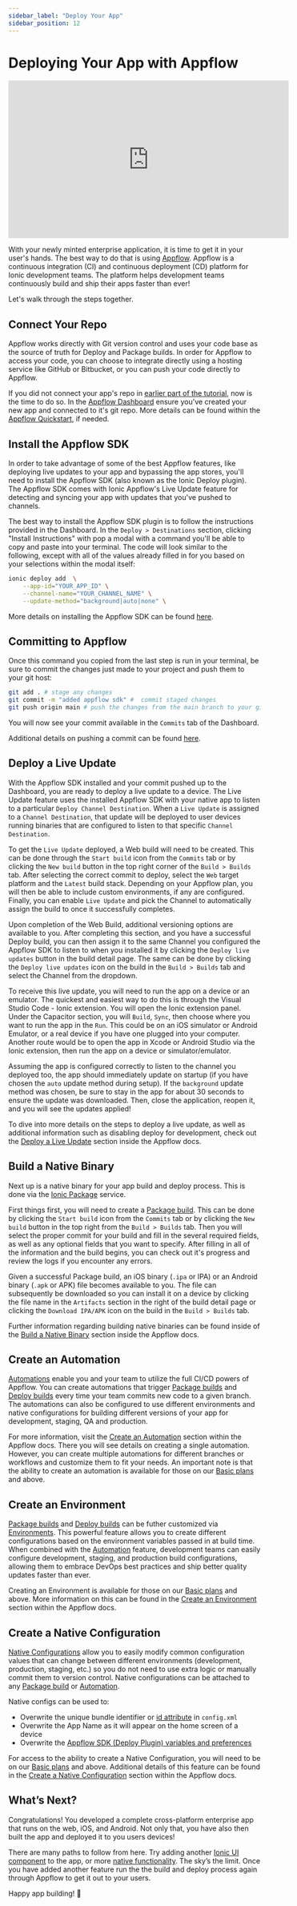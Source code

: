 ```yaml
---
sidebar_label: "Deploy Your App"
sidebar_position: 12
---
```


# Deploying Your App with Appflow

<iframe
  src="https://www.loom.com/embed/17b7e3480c4f4f49947ba2325a017f58"
  frameborder="0"
  allowfullscreen
  width="560"
  height="315"
></iframe>

With your newly minted enterprise application, it is time to get it in your user's hands. The best way to do that is using [Appflow](https://ionic.io/appflow). Appflow is a continuous integration (CI) and continuous deployment (CD) platform for Ionic development teams. The platform helps development teams continuously build and ship their apps faster than ever!

Let's walk through the steps together.

## Connect Your Repo

Appflow works directly with Git version control and uses your code base as the source of truth for Deploy and Package builds. In order for Appflow to access your code, you can choose to integrate directly using a hosting service like GitHub or Bitbucket, or you can push your code directly to Appflow.

If you did not connect your app's repo in [earlier part of the tutorial](/docs/enterprise-key#import-your-app), now is the time to do so. In the [Appflow Dashboard](https://dashboard.ionicframework.com) ensure you've created your new app and connected to it's git repo. More details can be found within the [Appflow Quickstart](https://ionic.io/docs/appflow/quickstart/connect), if needed.

## Install the Appflow SDK

In order to take advantage of some of the best Appflow features, like deploying live updates to your app and bypassing the app stores, you'll need to install the Appflow SDK (also known as the Ionic Deploy plugin). The Appflow SDK comes with Ionic Appflow's Live Update feature for detecting and syncing your app with updates that you've pushed to channels.

The best way to install the Appflow SDK plugin is to follow the instructions provided in the Dashboard. In the `Deploy > Destinations` section, clicking "Install Instructions" with pop a modal with a command you'll be able to copy and paste into your terminal. The code will look similar to the following, except with all of the values already filled in for you based on your selections within the modal itself:

```bash
ionic deploy add  \
    --app-id="YOUR_APP_ID" \
    --channel-name="YOUR_CHANNEL_NAME" \
    --update-method="background|auto|none" \
```

More details on installing the Appflow SDK can be found [here](https://ionic.io/docs/appflow/quickstart/installation).

## Committing to Appflow

Once this command you copied from the last step is run in your terminal, be sure to commit the changes just made to your project and push them to your git host:

```bash
git add . # stage any changes
git commit -m "added appflow sdk" #  commit staged changes
git push origin main # push the changes from the main branch to your git host
```

You will now see your commit available in the `Commits` tab of the Dashboard.

Additional details on pushing a commit can be found [here](https://ionic.io/docs/appflow/quickstart/push).

## Deploy a Live Update

With the Appflow SDK installed and your commit pushed up to the Dashboard, you are ready to deploy a live update to a device. The Live Update feature uses the installed Appflow SDK with your native app to listen to a particular `Deploy Channel Destination`. When a `Live Update` is assigned to a `Channel Destination`, that update will be deployed to user devices running binaries that are configured to listen to that specific `Channel Destination`.

To get the `Live Update` deployed, a Web build will need to be created. This can be done through the `Start build` icon from the `Commits` tab or by clicking the `New build` button in the top right corner of the `Build > Builds` tab. After selecting the correct commit to deploy, select the `Web` target platform and the `Latest` build stack. Depending on your Appflow plan, you will then be able to include custom environments, if any are configured. Finally, you can enable `Live Update` and pick the Channel to automatically assign the build to once it successfully completes.

Upon completion of the Web Build, additional versioning options are available to you. After completing this section, and you have a successful Deploy build, you can then assign it to the same Channel you configured the Appflow SDK to listen to when you installed it by clicking the `Deploy live updates` button in the build detail page. The same can be done by clicking the `Deploy live updates` icon on the build in the `Build > Builds` tab and select the Channel from the dropdown.

To receive this live update, you will need to run the app on a device or an emulator. The quickest and easiest way to do this is through the Visual Studio Code - Ionic extension. You will open the Ionic extension panel. Under the Capacitor section, you will `Build`, `Sync`, then choose where you want to run the app in the `Run`. This could be on an iOS simulator or Android Emulator, or a real device if you have one plugged into your computer. Another route would be to open the app in Xcode or Android Studio via the Ionic extension, then run the app on a device or simulator/emulator.

Assuming the app is configured correctly to listen to the channel you deployed too, the app should immediately update on startup (if you have chosen the `auto` update method during setup). If the `background` update method was chosen, be sure to stay in the app for about 30 seconds to ensure the update was downloaded. Then, close the application, reopen it, and you will see the updates applied!

To dive into more details on the steps to deploy a live update, as well as additional information such as disabling deploy for development, check out the [Deploy a Live Update](https://ionic.io/docs/appflow/quickstart/deploy) section inside the Appflow docs.

## Build a Native Binary

Next up is a native binary for your app build and deploy process. This is done via the [Ionic Package](https://ionic.io/docs/appflow/package/intro) service.

First things first, you will need to create a [Package build](https://ionic.io/docs/appflow/package/builds). This can be done by clicking the `Start build` icon from the `Commits` tab or by clicking the `New build` button in the top right from the `Build > Builds` tab. Then you will select the proper commit for your build and fill in the several required fields, as well as any optional fields that you want to specify. After filling in all of the information and the build begins, you can check out it's progress and review the logs if you encounter any errors.

Given a successful Package build, an iOS binary (`.ipa` or IPA) or an Android binary (`.apk` or APK) file becomes available to you. The file can subsequently be downloaded so you can install it on a device by clicking the file name in the `Artifacts` section in the right of the build detail page or clicking the `Download IPA/APK` icon on the build in the `Build > Builds` tab.

Further information regarding building native binaries can be found inside of the [Build a Native Binary](https://ionic.io/docs/appflow/quickstart/package) section inside the Appflow docs.

## Create an Automation

[Automations](https://ionic.io/docs/appflow/automation/intro) enable you and your team to utilize the full CI/CD powers of Appflow. You can create automations that trigger [Package builds](https://ionic.io/docs/appflow/package/builds) and [Deploy builds](https://ionic.io/docs/appflow/deploy/builds) every time your team commits new code to a given branch. The automations can also be configured to use different environments and native configurations for building different versions of your app for development, staging, QA and production.

For more information, visit the [Create an Automation](https://ionic.io/docs/appflow/quickstart/automation) section within the Appflow docs. There you will see details on creating a single automation. However, you can create multiple automations for different branches or workflows and customize them to fit your needs. An important note is that the ability to create an automation is available for those on our [Basic plans](https://ionic.io/pricing) and above.

## Create an Environment

[Package builds](https://ionic.io/docs/appflow/package/builds) and [Deploy builds](https://ionic.io/docs/appflow/deploy/builds) can be futher customized via [Environments](https://ionic.io/docs/appflow/automation/environments). This powerful feature allows you to create different configurations based on the environment variables passed in at build time. When combined with the [Automation](https://ionic.io/docs/appflow/automation/intro) feature, development teams can easily configure development, staging, and production build configurations, allowing them to embrace DevOps best practices and ship better quality updates faster than ever.

Creating an Environment is available for those on our [Basic plans](https://ionic.io/pricing) and above. More information on this can be found in the [Create an Environment](https://ionic.io/docs/appflow/quickstart/environment) section within the Appflow docs.

## Create a Native Configuration

[Native Configurations](https://ionic.io/docs/appflow/package/native-configs) allow you to easily modify common configuration values that can change between different environments (development, production, staging, etc.) so you do not need to use extra logic or manually commit them to version control. Native configurations can be attached to any [Package build](https://ionic.io/docs/appflow/package/intro) or [Automation](https://ionic.io/docs/appflow/automation/intro).

Native configs can be used to:

- Overwrite the unique bundle identifier or [id attribute](https://cordova.apache.org/docs/en/latest/config_ref/#widget) in `config.xml`
- Overwrite the App Name as it will appear on the home screen of a device
- Overwrite the [Appflow SDK (Deploy Plugin) variables and preferences](https://ionic.io/docs/appflow/deploy/api#plugin-variables)

For access to the ability to create a Native Configuration, you will need to be on our [Basic plans](https://ionic.io/pricing) and above. Additional details of this feature can be found in the [Create a Native Configuration](https://ionic.io/docs/appflow/quickstart/native-config) section within the Appflow docs.

## What’s Next?

Congratulations! You developed a complete cross-platform enterprise app that runs on the web, iOS, and Android. Not only that, you have also then built the app and deployed it to you users devices!

There are many paths to follow from here. Try adding another [Ionic UI component](https://ionicframework.com/docs/components) to the app, or more [native functionality](https://capacitor.ionicframework.com/docs/apis). The sky’s the limit. Once you have added another feature run the the build and deploy process again through Appflow to get it out to your users.

Happy app building! 💙
